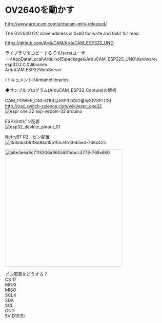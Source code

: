 # OV2640を動かす
http://www.arducam.com/arducam-mini-released/

The OV2640 I2C slave address is 0x60 for write and 0x61 for read.

https://github.com/ArduCAM/ArduCAM_ESP32S_UNO

ライブラリをコピーする
C:\Users\(ユーザー)\AppData\Local\Arduino15\packages\ArduCAM_ESP32S_UNO\hardware\esp32\2.0.0\libraries\
ArduCAM
ESP32WebServer

(ドキュメント)\Arduino\libraries


◆サンプルプログラム(ArduCAM_ESP32_Capture)の解析

CAM_POWER_ON(=D10)はESP32のIO番号5(VSPI CS)  
http://trac.switch-science.com/wiki/espr_one32  
![espr one 32 esp-wroom-32 arduino](https://user-images.githubusercontent.com/25577827/49706042-869b7980-fc66-11e8-8321-84c2bbef210c.PNG)  

ESP32のピン配置  
![esp32_devkitc_pinout_01](https://user-images.githubusercontent.com/25577827/49706167-79cb5580-fc67-11e8-9c79-ac03d4d5cee4.png)  

NefryBT R2　ピン配置  
![153ddd38df8d84c15b1f0cefb13eb5e4-768x425](https://user-images.githubusercontent.com/25577827/49710207-6cb86180-fc7b-11e8-8e6a-e0398bdf4f1a.png)  

<img width="384" alt="a8e4eea9c7118306a960a601ebcc4778-768x660" src="https://user-images.githubusercontent.com/25577827/49710209-6e822500-fc7b-11e8-84a7-914ad6560271.png">  

ピン配置をどうする？  
CS  17  
MOSI  
MISO  
SCLK  
SDA  
SCL  
GND  
5V  D10(5)  
